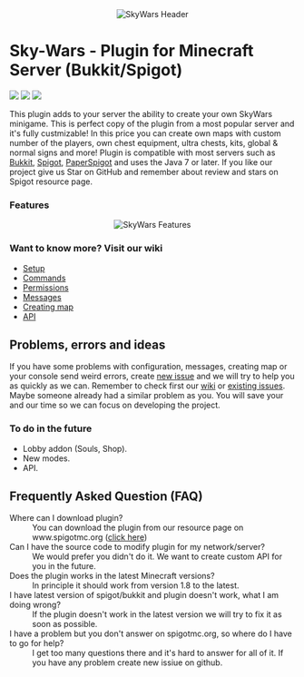 <div align="center"><img alt="SkyWars Header" src="https://i.imgur.com/fftiJWC.png"></div>

# Sky-Wars - Plugin for Minecraft Server (Bukkit/Spigot)

![](https://img.shields.io/badge/Java-7_or_later-green.svg?style=flat-square&link=https://java.com)
![](https://img.shields.io/badge/Server-Bukkit%20or%20Spigot-blue.svg?style=flat-square&link=https://spigot.org) 
![](https://img.shields.io/badge/Version-1.8%20--%201.12.2-yellow.svg?style=flat-square&link=https://www.spigotmc.org/resources/leak-sky-wars.18568/)

This plugin adds to your server the ability to create your own SkyWars minigame. This is perfect copy of the plugin from a most popular server and it's fully custmizable! In this price you can create own maps with custom number of the players, own chest equipment, ultra chests, kits, global & normal signs and more! 
Plugin is compatible with most servers such as [Bukkit](https://bukkit.org), [Spigot](https://spigotmc.org), [PaperSpigot](https://paper.readthedocs.io/) 
and uses the Java 7 or later. If you like our project give us Star on GitHub and remember about review and stars on Spigot resource page.

### Features
<div align="center"><img alt="SkyWars Features" src="https://i.imgur.com/rdmJg73.png"></div>
 
### Want to know more? Visit our wiki
* [Setup](https://github.com/Nicc0/Snake-Parkour/wiki/Setup-Guide)
* [Commands](https://github.com/Nicc0/Snake-Parkour/wiki/Commands)
* [Permissions](https://github.com/Nicc0/Snake-Parkour/wiki/Permissions)
* [Messages](https://github.com/Nicc0/Snake-Parkour/wiki/Messages)
* [Creating map](https://github.com/Nicc0/Snake-Parkour/wiki/Creating-Map-Guide)
* [API](https://github.com/Nicc0/Snake-Parkour/wiki/API)

## Problems, errors and ideas
If you have some problems with configuration, messages, creating map or your console send weird errors, 
create [new issue](https://github.com/Nicc0/Snake-Parkour/issues/new) and we will try to help you as quickly as we can. Remember to check first our [wiki](https://github.com/Nicc0/Snake-Parkour/wiki/) or [existing issues](https://github.com/Nicc0/Snake-Parkour/issues).
Maybe someone already had a similar problem as you. You will save your and our time so we can focus on developing the project.

### To do in the future
- Lobby addon (Souls, Shop).
- New modes.
- API.

## Frequently Asked Question (FAQ)
<dl>
  <dt>Where can I download plugin?</dt>
  <dd>You can download the plugin from our resource page on www.spigotmc.org (<a href="https://www.spigotmc.org/resources/leak-sky-wars.18568/">click here</a>)</dd>

  <dt>Can I have the source code to modify plugin for my network/server?</dt>
  <dd>We would prefer you didn't do it. We want to create custom API for you in the future.</dd>

  <dt>Does the plugin works in the latest Minecraft versions?</dt>
  <dd>In principle it should work from version 1.8 to the latest.</dd>

  <dt>I have latest version of spigot/bukkit and plugin doesn't work, what I am doing wrong?</dt>
  <dd>If the plugin doesn't work in the latest version we will try to fix it as soon as possible.</dd>
  
  <dt>I have a problem but you don't answer on spigotmc.org, so where do I have to go for help?</dt>
  <dd>I get too many questions there and it's hard to answer for all of it. If you have any problem create new issiue on github.</dd>
</dl>
